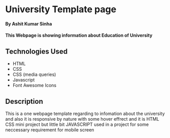# University Template page

#### By Ashit Kumar Sinha

#### This Webpage is showing information about Education of University 

## Technologies Used
    

* HTML
* CSS
* CSS (media queries)
* Javascript
* Font Awesome Icons

## Description
This is a one webpage template regarding to infomation about the university and also it is responsive by nature with some hover effrect 
and  it is  HTML CSS mini project but little bit JAVASCRIPT used in a project for some neccessary requirement for mobile screen
